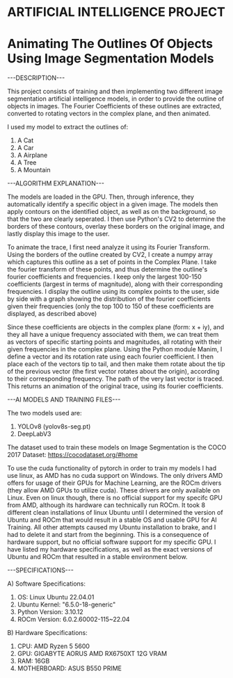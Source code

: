 #              ARTIFICIAL INTELLIGENCE PROJECT
# Animating The Outlines Of Objects Using Image Segmentation Models

---DESCRIPTION---

This project consists of training and then implementing two different image segmentation artificial intelligence models, in order to provide the outline of objects in images. The Fourier Coefficients of these outlines are extracted, converted to rotating vectors in the complex plane, and then animated.

I used my model to extract the outlines of:

1. A Cat
2. A Car
3. A Airplane
4. A Tree
5. A Mountain

---ALGORITHM EXPLANATION---

The models are loaded in the GPU. Then, through inference, they automatically identify a specific object in a given image. The models then apply contours on the identified object, as well as on the background, so that the two are clearly seperated. I then use Python's CV2 to determine the borders of these contours, overlay these borders on the original image, and lastly display this image to the user.

To animate the trace, I first need analyze it using its Fourier Transform. Using the borders of the outline created by CV2, I create a numpy array which captures this outline as a set of points in the Complex Plane. I take the fourier transform of these points, and thus determine the outline's fourier coefficients and frequencies. I keep only the largest 100-150 coefficients (largest in terms of magnitude), along with their corresponding frequencies. I display the outline using its complex points to the user, side by side with a graph showing the distribution of the fourier coefficients given their frequencies (only the top 100 to 150 of these coefficients are displayed, as described above)

Since these coefficients are objects in the complex plane (form: x + iy), and they all have a unique frequency associated with them, we can treat them as vectors of specific starting points and magnitudes, all rotating with their given frequencies in the complex plane. Using the Python module Manim, I define a vector and its rotation rate using each fourier coefficient. I then place each of the vectors tip to tail, and then make them rotate about the tip of the previous vector (the first vector rotates about the origin), according to their corresponding frequency. The path of the very last vector is traced. This returns an animation of the original trace, using its fourier coefficients.

---AI MODELS AND TRAINING FILES---

The two models used are: 

1) YOLOv8 (yolov8s-seg.pt)
2) DeepLabV3

The dataset used to train these models on Image Segmentation is the COCO 2017 Dataset: https://cocodataset.org/#home

To use the cuda functionality of pytorch in order to train my models I had use linux, as AMD has no cuda support on Windows. The only drivers AMD offers for usage of their GPUs for Machine Learning, are the ROCm drivers (they allow AMD GPUs to utilize cuda). These drivers are only available on Linux. Even on linux though, there is no official support for my specifc GPU from AMD, although its hardware can technically run ROCm. It took 8 different clean installations of linux Ubuntu until I determined the version of Ubuntu and ROCm that would result in a stable OS and usable GPU for AI Training. All other attempts caused my Ubuntu installation to brake, and I had to delete it and start from the beginning. This is a consequence of hardware support, but no official software support for my specific GPU. I have listed my hardware specifications, as well as the exact versions of Ubuntu and ROCm that resulted in a stable environment below.

---SPECIFICATIONS---

A) Software Specifications:

1) OS: Linux Ubuntu 22.04.01
2) Ubuntu Kernel: "6.5.0-18-generic" 
3) Python Version: 3.10.12
4) ROCm Version: 6.0.2.60002-115~22.04

B) Hardware Specifications:

1) CPU: AMD Ryzen 5 5600
2) GPU: GIGABYTE AORUS AMD RX6750XT 12G VRAM
3) RAM: 16GB
4) MOTHERBOARD: ASUS B550 PRIME
